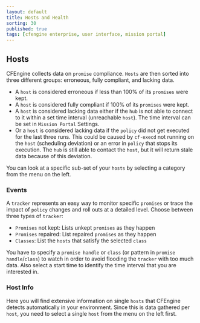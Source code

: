 ```yaml
---
layout: default
title: Hosts and Health
sorting: 30
published: true
tags: [cfengine enterprise, user interface, mission portal]
---
```


## Hosts ##

CFEngine collects data on `promise` compliance. `Hosts` are then sorted into three different groups: erroneous, fully compliant, and lacking data.

* A ```host``` is considered erroneous if less than 100% of its ```promises``` were kept.
* A ```host``` is considered fully compliant if 100% of its ```promises``` were kept.
* A ```host``` is considered lacking data either if the ```hub``` is not able to connect to it within a set time interval (unreachable `host`). The time interval can be set in `Mission Portal` Settings.
* Or a ```host``` is considered lacking data if the ```policy``` did not get executed for the last three runs. This could be caused by `cf-execd` not running on the ```host``` (scheduling deviation) or an error in ```policy``` that stops its execution. The ```hub``` is still able to contact the ```host```, but it will return stale data because of this deviation.

You can look at a specific sub-set of your `hosts` by selecting a category from the menu on the left.

### Events ###

A `tracker` represents an easy way to monitor specific `promises` or trace the impact of `policy` changes and roll outs at a detailed level. Choose between three types of `tracker`:

* ```Promises``` not kept: Lists unkept ```promises``` as they happen
* ```Promises``` repaired: List repaired ```promises``` as they happen
* ```Classes```: List the ```hosts``` that satisfy the selected ```class```

You have to specify a ```promise handle``` or ```class``` (or pattern in ```promise handle```/```class```) to watch in order to avoid flooding the ```tracker``` with too much data. Also select a start time to identify the time interval that you are interested in.

### Host Info ###

Here you will find extensive information on single ```hosts``` that CFEngine detects automatically in your environment. Since this is data gathered per ```host```, you need to select a single ```host``` from the menu on the left first.

